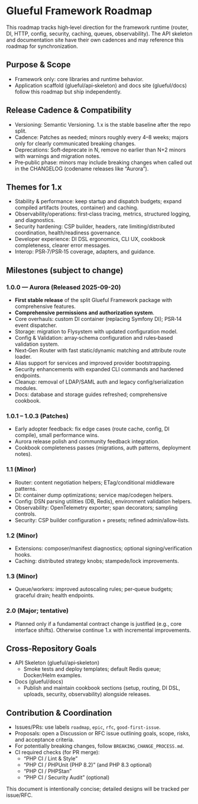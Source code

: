 # Glueful Framework Roadmap

This roadmap tracks high‑level direction for the framework runtime (router, DI, HTTP, config, security, caching, queues, observability). The API skeleton and documentation site have their own cadences and may reference this roadmap for synchronization.

## Purpose & Scope
- Framework only: core libraries and runtime behavior.
- Application scaffold (glueful/api‑skeleton) and docs site (glueful/docs) follow this roadmap but ship independently.

## Release Cadence & Compatibility
- Versioning: Semantic Versioning. 1.x is the stable baseline after the repo split.
- Cadence: Patches as needed; minors roughly every 4–8 weeks; majors only for clearly communicated breaking changes.
- Deprecations: Soft‑deprecate in N, remove no earlier than N+2 minors with warnings and migration notes.
- Pre‑public phase: minors may include breaking changes when called out in the CHANGELOG (codename releases like “Aurora”).

## Themes for 1.x
- Stability & performance: keep startup and dispatch budgets; expand compiled artifacts (routes, container) and caching.
- Observability/operations: first‑class tracing, metrics, structured logging, and diagnostics.
- Security hardening: CSP builder, headers, rate limiting/distributed coordination, health/readiness governance.
- Developer experience: DI DSL ergonomics, CLI UX, cookbook completeness, clearer error messages.
- Interop: PSR‑7/PSR‑15 coverage, adapters, and guidance.

## Milestones (subject to change)

### 1.0.0 — Aurora (Released 2025-09-20)
- **First stable release** of the split Glueful Framework package with comprehensive features.
- **Comprehensive permissions and authorization system**.
- Core overhauls: custom DI container (replacing Symfony DI); PSR‑14 event dispatcher.
- Storage: migration to Flysystem with updated configuration model.
- Config & Validation: array‑schema configuration and rules‑based validation system.
- Next‑Gen Router with fast static/dynamic matching and attribute route loader.
- Alias support for services and improved provider bootstrapping.
- Security enhancements with expanded CLI commands and hardened endpoints.
- Cleanup: removal of LDAP/SAML auth and legacy config/serialization modules.
- Docs: database and storage guides refreshed; comprehensive cookbook.

### 1.0.1 – 1.0.3 (Patches)
- Early adopter feedback: fix edge cases (route cache, config, DI compile), small performance wins.
- Aurora release polish and community feedback integration.
- Cookbook completeness passes (migrations, auth patterns, deployment notes).

### 1.1 (Minor)
- Router: content negotiation helpers; ETag/conditional middleware patterns.
- DI: container dump optimizations; service map/codegen helpers.
- Config: DSN parsing utilities (DB, Redis), environment validation helpers.
- Observability: OpenTelemetry exporter; span decorators; sampling controls.
- Security: CSP builder configuration + presets; refined admin/allow‑lists.

### 1.2 (Minor)
- Extensions: composer/manifest diagnostics; optional signing/verification hooks.
- Caching: distributed strategy knobs; stampede/lock improvements.

### 1.3 (Minor)
- Queue/workers: improved autoscaling rules; per‑queue budgets; graceful drain; health endpoints.

### 2.0 (Major; tentative)
- Planned only if a fundamental contract change is justified (e.g., core interface shifts). Otherwise continue 1.x with incremental improvements.

## Cross‑Repository Goals
- API Skeleton (glueful/api‑skeleton)
  - Smoke tests and deploy templates; default Redis queue; Docker/Helm examples.
- Docs (glueful/docs)
  - Publish and maintain cookbook sections (setup, routing, DI DSL, uploads, security, observability) alongside releases.

## Contribution & Coordination
- Issues/PRs: use labels `roadmap`, `epic`, `rfc`, `good‑first‑issue`.
- Proposals: open a Discussion or RFC issue outlining goals, scope, risks, and acceptance criteria.
- For potentially breaking changes, follow `BREAKING_CHANGE_PROCESS.md`.
- CI required checks (for PR merge):
  - “PHP CI / Lint & Style”
  - “PHP CI / PHPUnit (PHP 8.2)” (and PHP 8.3 optional)
  - “PHP CI / PHPStan”
  - “PHP CI / Security Audit” (optional)

This document is intentionally concise; detailed designs will be tracked per issue/RFC.
